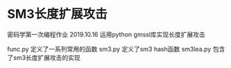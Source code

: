 # SM3长度扩展攻击
密码学第一次编程作业 2019.10.16
运用python gmssl库实现长度扩展攻击

func.py 定义了一系列常用的函数
sm3.py 定义了sm3 hash函数
sm3lea.py 包含了sm3长度扩展攻击的实现

